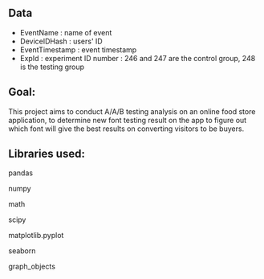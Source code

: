 ## Data

- EventName : name of event
- DeviceIDHash : users' ID
- EventTimestamp : event timestamp
- ExpId : experiment ID number : 246 and 247 are the control group, 248 is the testing group
  
## Goal:

This project aims to conduct A/A/B testing analysis on an online food store application, to determine new font testing result on the app to figure out which font will give the best results on converting visitors to be buyers.

## Libraries used:

pandas

numpy

math

scipy

matplotlib.pyplot

seaborn

graph_objects
